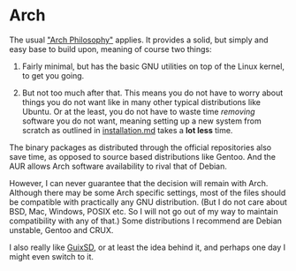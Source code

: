 # Arch

The usual ["Arch Philosophy"][1] applies. It provides a solid, but simply and
easy base to build upon, meaning of course two things:

1. Fairly minimal, but has the basic GNU utilities on top of the Linux kernel,
   to get you going.

2. But not too much after that. This means you do not have to worry about
   things you do not want like in many other typical distributions like Ubuntu.
   Or at the least, you do not have to waste time *removing* software you do
   not want, meaning setting up a new system from scratch as outlined in
   [installation.md][2] takes a **lot less** time.

The binary packages as distributed through the official repositories also save
time, as opposed to source based distributions like Gentoo. And the AUR allows
Arch software availability to rival that of Debian.

However, I can never guarantee that the decision will remain with Arch.
Although there may be some Arch specific settings, most of the files should be
compatible with practically any GNU distribution. (But I do not care about BSD,
Mac, Windows, POSIX etc. So I will not go out of my way to maintain
compatibility with any of that.) Some distributions I recommend are Debian
unstable, Gentoo and CRUX.

I also really like [GuixSD][3], or at least the idea behind it, and perhaps one
day I might even switch to it.

[1]: https://wiki.archlinux.org/index.php/The_Arch_Way
[2]: installation.md
[3]: http://www.gnu.org/software/guix/manual/guix.html#GNU-Distribution
